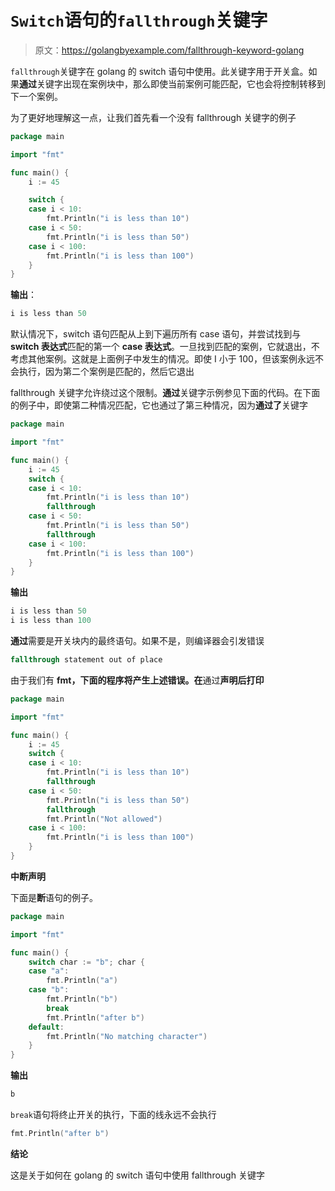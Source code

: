 # `Switch`语句的`fallthrough`关键字

> 原文：<https://golangbyexample.com/fallthrough-keyword-golang>

`fallthrough`关键字在 golang 的 switch 语句中使用。此关键字用于开关盒。如果**通过**关键字出现在案例块中，那么即使当前案例可能匹配，它也会将控制转移到下一个案例。

为了更好地理解这一点，让我们首先看一个没有 fallthrough 关键字的例子

```go
package main

import "fmt"

func main() {
    i := 45

    switch {
    case i < 10:
        fmt.Println("i is less than 10")
    case i < 50:
        fmt.Println("i is less than 50")
    case i < 100:
        fmt.Println("i is less than 100")
    }
}
```

**输出**：

```go
i is less than 50
```

默认情况下，switch 语句匹配从上到下遍历所有 case 语句，并尝试找到与 **switch 表达式**匹配的第一个 **case 表达式**。一旦找到匹配的案例，它就退出，不考虑其他案例。这就是上面例子中发生的情况。即使 I 小于 100，但该案例永远不会执行，因为第二个案例是匹配的，然后它退出

fallthrough 关键字允许绕过这个限制。**通过**关键字示例参见下面的代码。在下面的例子中，即使第二种情况匹配，它也通过了第三种情况，因为**通过了**关键字

```go
package main

import "fmt"

func main() {
    i := 45
    switch {
    case i < 10:
        fmt.Println("i is less than 10")
        fallthrough
    case i < 50:
        fmt.Println("i is less than 50")
        fallthrough
    case i < 100:
        fmt.Println("i is less than 100")
    }
}
```

**输出**

```go
i is less than 50
i is less than 100
```

**通过**需要是开关块内的最终语句。如果不是，则编译器会引发错误

```go
fallthrough statement out of place
```

由于我们有 **fmt，下面的程序将产生上述错误。在**通过**声明后打印**

```go
package main

import "fmt"

func main() {
    i := 45
    switch {
    case i < 10:
        fmt.Println("i is less than 10")
        fallthrough
    case i < 50:
        fmt.Println("i is less than 50")
        fallthrough
        fmt.Println("Not allowed")
    case i < 100:
        fmt.Println("i is less than 100")
    }
}
```

**中断声明**

下面是**断**语句的例子。

```go
package main

import "fmt"

func main() {
    switch char := "b"; char {
    case "a":
        fmt.Println("a")
    case "b":
        fmt.Println("b")
        break
        fmt.Println("after b")
    default:
        fmt.Println("No matching character")
    }
}
```

**输出**

```go
b
```

`break`语句将终止开关的执行，下面的线永远不会执行

```go
fmt.Println("after b")
```

**结论**

这是关于如何在 golang 的 switch 语句中使用 fallthrough 关键字